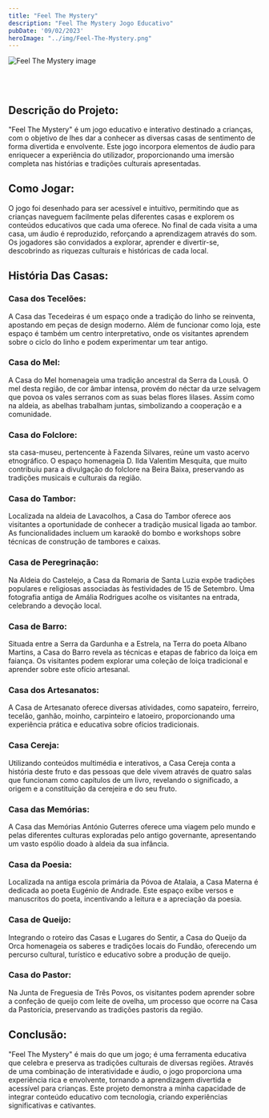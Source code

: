 ```yaml
---
title: "Feel The Mystery"
description: "Feel The Mystery Jogo Educativo"
pubDate: '09/02/2023'
heroImage: "../img/Feel-The-Mystery.png"
---
```


![Feel The Mystery image](/img/Feel-The-Mystery.png)

<br><br>

## Descrição do Projeto:

"Feel The Mystery" é um jogo educativo e interativo destinado a crianças, com o objetivo de lhes dar a conhecer as diversas casas de sentimento de forma divertida e envolvente. Este jogo incorpora elementos de áudio para enriquecer a experiência do utilizador, proporcionando uma imersão completa nas histórias e tradições culturais apresentadas.

## Como Jogar:

O jogo foi desenhado para ser acessível e intuitivo, permitindo que as crianças naveguem facilmente pelas diferentes casas e explorem os conteúdos educativos que cada uma oferece. No final de cada visita a uma casa, um áudio é reproduzido, reforçando a aprendizagem através do som. Os jogadores são convidados a explorar, aprender e divertir-se, descobrindo as riquezas culturais e históricas de cada local.

## História Das Casas:

### Casa dos Tecelões: <br>

A Casa das Tecedeiras é um espaço onde a tradição do linho se reinventa, apostando em peças de design moderno. Além de funcionar como loja, este espaço é também um centro interpretativo, onde os visitantes aprendem sobre o ciclo do linho e podem experimentar um tear antigo.

### Casa do Mel: <br>

A Casa do Mel homenageia uma tradição ancestral da Serra da Lousã. O mel desta região, de cor âmbar intensa, provém do néctar da urze selvagem que povoa os vales serranos com as suas belas flores lilases. Assim como na aldeia, as abelhas trabalham juntas, simbolizando a cooperação e a comunidade.

### Casa do Folclore: <br>

sta casa-museu, pertencente à Fazenda Silvares, reúne um vasto acervo etnográfico. O espaço homenageia D. Ilda Valentim Mesquita, que muito contribuiu para a divulgação do folclore na Beira Baixa, preservando as tradições musicais e culturais da região.

### Casa do Tambor: <br>

Localizada na aldeia de Lavacolhos, a Casa do Tambor oferece aos visitantes a oportunidade de conhecer a tradição musical ligada ao tambor. As funcionalidades incluem um karaokê do bombo e workshops sobre técnicas de construção de tambores e caixas.

### Casa de Peregrinação: <br>

Na Aldeia do Castelejo, a Casa da Romaria de Santa Luzia expõe tradições populares e religiosas associadas às festividades de 15 de Setembro. Uma fotografia antiga de Amália Rodrigues acolhe os visitantes na entrada, celebrando a devoção local.

### Casa de Barro: <br>

Situada entre a Serra da Gardunha e a Estrela, na Terra do poeta Albano Martins, a Casa do Barro revela as técnicas e etapas de fabrico da loiça em faiança. Os visitantes podem explorar uma coleção de loiça tradicional e aprender sobre este ofício artesanal.

### Casa dos Artesanatos: <br>

A Casa de Artesanato oferece diversas atividades, como sapateiro, ferreiro, tecelão, ganhão, moinho, carpinteiro e latoeiro, proporcionando uma experiência prática e educativa sobre ofícios tradicionais.

### Casa Cereja: <br>

Utilizando conteúdos multimédia e interativos, a Casa Cereja conta a história deste fruto e das pessoas que dele vivem através de quatro salas que funcionam como capítulos de um livro, revelando o significado, a origem e a constituição da cerejeira e do seu fruto.

### Casa das Memórias: <br>

A Casa das Memórias António Guterres oferece uma viagem pelo mundo e pelas diferentes culturas exploradas pelo antigo governante, apresentando um vasto espólio doado à aldeia da sua infância.

### Casa da Poesia: <br>

Localizada na antiga escola primária da Póvoa de Atalaia, a Casa Materna é dedicada ao poeta Eugénio de Andrade. Este espaço exibe versos e manuscritos do poeta, incentivando a leitura e a apreciação da poesia.

### Casa de Queijo: <br>

Integrando o roteiro das Casas e Lugares do Sentir, a Casa do Queijo da Orca homenageia os saberes e tradições locais do Fundão, oferecendo um percurso cultural, turístico e educativo sobre a produção de queijo.

### Casa do Pastor: <br>

Na Junta de Freguesia de Três Povos, os visitantes podem aprender sobre a confeção de queijo com leite de ovelha, um processo que ocorre na Casa da Pastorícia, preservando as tradições pastoris da região.

## Conclusão:

"Feel The Mystery" é mais do que um jogo; é uma ferramenta educativa que celebra e preserva as tradições culturais de diversas regiões. Através de uma combinação de interatividade e áudio, o jogo proporciona uma experiência rica e envolvente, tornando a aprendizagem divertida e acessível para crianças. Este projeto demonstra a minha capacidade de integrar conteúdo educativo com tecnologia, criando experiências significativas e cativantes.
